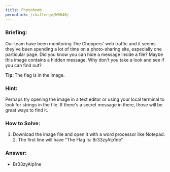 ```yaml
---
title: Photobomb
permalink: /challenge/W0040/
---
```


### Briefing: 
Our team have been monitoring The Choppers' web traffic and it seems they've been spending a lot of time on a photo-sharing site, especially one particular page. Did you know you can hide a message inside a file? Maybe this image contains a hidden message. Why don't you take a look and see if you can find out? 

**Tip:** The flag is in the image. 

### Hint:
Perhaps try opening the image in a text editor or using your local terminal to look for strings in the file. If there's a secret message in there, those will be great ways to find it.

### How to Solve: 
1. Download the image file and open it with a word processor like Notepad. 
    2. The first line will have "The Flag Is: Br33zyAlp1ne"

### Answer:
- Br33zyAlp1ne